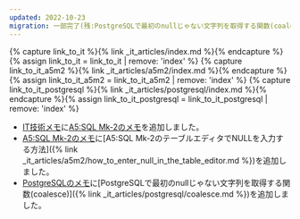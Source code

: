 ```yaml
---
updated: 2022-10-23
migration: 一部完了(残:PostgreSQLで最初のnullじゃない文字列を取得する関数(coalesce))
---
```

{% capture link_to_it %}{% link _it_articles/index.md %}{% endcapture %}{% assign link_to_it = link_to_it | remove: 'index' %}
{% capture link_to_it_a5m2 %}{% link _it_articles/a5m2/index.md %}{% endcapture %}{% assign link_to_it_a5m2 = link_to_it_a5m2 | remove: 'index' %}
{% capture link_to_it_postgresql %}{% link _it_articles/postgresql/index.md %}{% endcapture %}{% assign link_to_it_postgresql = link_to_it_postgresql | remove: 'index' %}

- [IT技術メモ]({{link_to_it}})に[A5:SQL Mk-2のメモ]({{link_to_it_a5m2}})を追加しました。
- [A5:SQL Mk-2のメモ]({{link_to_it_a5m2}})に[A5:SQL Mk-2のテーブルエディタでNULLを入力する方法]({% link _it_articles/a5m2/how_to_enter_null_in_the_table_editor.md %})を追加しました。
- [PostgreSQLのメモ]({{link_to_it_postgresql}})に[PostgreSQLで最初のnullじゃない文字列を取得する関数(coalesce)]({% link _it_articles/postgresql/coalesce.md %})を追加しました。